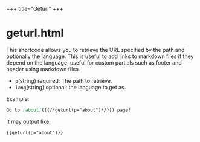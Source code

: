 +++
title="Geturl"
+++
# geturl.html
This shortcode allows you to retrieve the URL specified by the path and optionally the language. This is useful to add links to markdown files if they depend on the language, useful for custom partials such as footer and header using markdown files.
* `p`(string) required: The path to retrieve.
* `lang`(string) optional: the language to get as.

Example:
```markdown
Go to [about]({{/*geturl(p="about")*/}}) page!
```
It may output like:
```text
{{geturl(p="about")}}
```